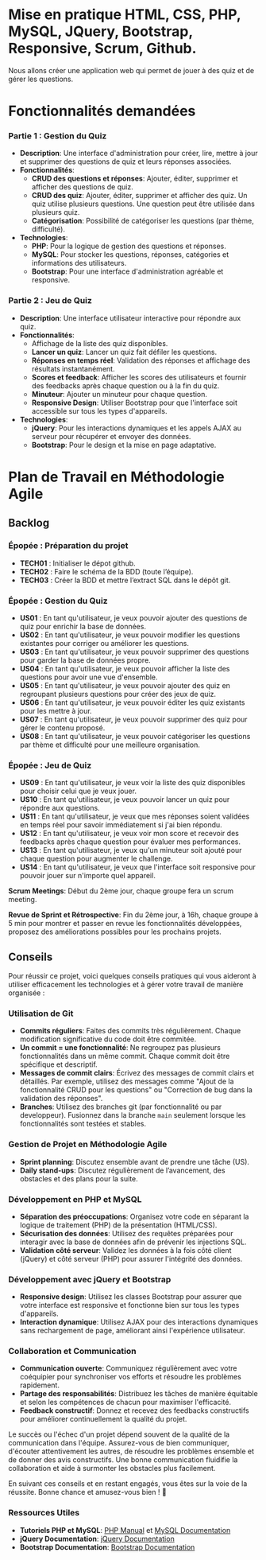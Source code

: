 # Mise en pratique HTML, CSS, PHP, MySQL, JQuery, Bootstrap, Responsive, Scrum, Github.

Nous allons créer une application web qui permet de jouer à des quiz et de gérer les questions.

# Fonctionnalités demandées

### Partie 1 : Gestion du Quiz

- **Description**: Une interface d'administration pour créer, lire, mettre à jour et supprimer des questions de quiz et leurs réponses associées.
- **Fonctionnalités**:
    - **CRUD des questions et réponses**: Ajouter, éditer, supprimer et afficher des questions de quiz.
    - **CRUD des quiz**: Ajouter, éditer, supprimer et afficher des quiz. Un quiz utilise plusieurs questions. Une question peut être utilisée dans plusieurs quiz.
    - **Catégorisation**: Possibilité de catégoriser les questions (par thème, difficulté).
- **Technologies**:
    - **PHP**: Pour la logique de gestion des questions et réponses.
    - **MySQL**: Pour stocker les questions, réponses, catégories et informations des utilisateurs.
    - **Bootstrap**: Pour une interface d'administration agréable et responsive.

### Partie 2 : Jeu de Quiz

- **Description**: Une interface utilisateur interactive pour répondre aux quiz.
- **Fonctionnalités**:
    - Affichage de la liste des quiz disponibles.
    - **Lancer un quiz**: Lancer un quiz fait défiler les questions.
    - **Réponses en temps réel**: Validation des réponses et affichage des résultats instantanément.
    - **Scores et feedback**: Afficher les scores des utilisateurs et fournir des feedbacks après chaque question ou à la fin du quiz.
    - **Minuteur**: Ajouter un minuteur pour chaque question.
    - **Responsive Design**: Utiliser Bootstrap pour que l'interface soit accessible sur tous les types d'appareils.
- **Technologies**:
    - **jQuery**: Pour les interactions dynamiques et les appels AJAX au serveur pour récupérer et envoyer des données.
    - **Bootstrap**: Pour le design et la mise en page adaptative.

# Plan de Travail en Méthodologie Agile

## **Backlog**

### Épopée : Préparation du projet

- **TECH01** : Initialiser le dépot github.
- **TECH02** : Faire le schéma de la BDD (toute l’équipe).
- **TECH03** : Créer la BDD et mettre l’extract SQL dans le dépôt git.

### Épopée : Gestion du Quiz

- **US01** : En tant qu'utilisateur, je veux pouvoir ajouter des questions de quiz pour enrichir la base de données.
- **US02** : En tant qu'utilisateur, je veux pouvoir modifier les questions existantes pour corriger ou améliorer les questions.
- **US03** : En tant qu'utilisateur, je veux pouvoir supprimer des questions pour garder la base de données propre.
- **US04** : En tant qu'utilisateur, je veux pouvoir afficher la liste des questions pour avoir une vue d'ensemble.
- **US05** : En tant qu'utilisateur, je veux pouvoir ajouter des quiz en regroupant plusieurs questions pour créer des jeux de quiz.
- **US06** : En tant qu'utilisateur, je veux pouvoir éditer les quiz existants pour les mettre à jour.
- **US07** : En tant qu'utilisateur, je veux pouvoir supprimer des quiz pour gérer le contenu proposé.
- **US08** : En tant qu'utilisateur, je veux pouvoir catégoriser les questions par thème et difficulté pour une meilleure organisation.

### Épopée : Jeu de Quiz

- **US09** : En tant qu'utilisateur, je veux voir la liste des quiz disponibles pour choisir celui que je veux jouer.
- **US10** : En tant qu'utilisateur, je veux pouvoir lancer un quiz pour répondre aux questions.
- **US11** : En tant qu'utilisateur, je veux que mes réponses soient validées en temps réel pour savoir immédiatement si j'ai bien répondu.
- **US12** : En tant qu'utilisateur, je veux voir mon score et recevoir des feedbacks après chaque question pour évaluer mes performances.
- **US13** : En tant qu'utilisateur, je veux qu'un minuteur soit ajouté pour chaque question pour augmenter le challenge.
- **US14** : En tant qu'utilisateur, je veux que l'interface soit responsive pour pouvoir jouer sur n'importe quel appareil.

**Scrum Meetings**: Début du 2ème jour, chaque groupe fera un scrum meeting.

**Revue de Sprint et Rétrospective**: Fin du 2ème jour, à 16h, chaque groupe à 5 min pour montrer et passer en revue les fonctionnalités développées, proposez des améliorations possibles pour les prochains projets.

## Conseils

Pour réussir ce projet, voici quelques conseils pratiques qui vous aideront à utiliser efficacement les technologies et à gérer votre travail de manière organisée :

### Utilisation de Git

- **Commits réguliers**: Faites des commits très régulièrement. Chaque modification significative du code doit être commitée.
- **Un commit = une fonctionnalité**: Ne regroupez pas plusieurs fonctionnalités dans un même commit. Chaque commit doit être spécifique et descriptif.
- **Messages de commit clairs**: Écrivez des messages de commit clairs et détaillés. Par exemple, utilisez des messages comme "Ajout de la fonctionnalité CRUD pour les questions" ou "Correction de bug dans la validation des réponses".
- **Branches**: Utilisez des branches git (par fonctionnalité ou par developpeur). Fusionnez dans la branche `main` seulement lorsque les fonctionnalités sont testées et stables.

### Gestion de Projet en Méthodologie Agile

- **Sprint planning**: Discutez ensemble avant de prendre une tâche (US).
- **Daily stand-ups**: Discutez  régulièrement de l’avancement, des obstacles et des plans pour la suite.

### Développement en PHP et MySQL

- **Séparation des préoccupations**: Organisez votre code en séparant la logique de traitement (PHP) de la présentation (HTML/CSS).
- **Sécurisation des données**: Utilisez des requêtes préparées pour interagir avec la base de données afin de prévenir les injections SQL.
- **Validation côté serveur**: Validez les données à la fois côté client (jQuery) et côté serveur (PHP) pour assurer l'intégrité des données.

### Développement avec jQuery et Bootstrap

- **Responsive design**: Utilisez les classes Bootstrap pour assurer que votre interface est responsive et fonctionne bien sur tous les types d'appareils.
- **Interaction dynamique**: Utilisez AJAX pour des interactions dynamiques sans rechargement de page, améliorant ainsi l'expérience utilisateur.

### Collaboration et Communication

- **Communication ouverte**: Communiquez régulièrement avec votre coéquipier pour synchroniser vos efforts et résoudre les problèmes rapidement.
- **Partage des responsabilités**: Distribuez les tâches de manière équitable et selon les compétences de chacun pour maximiser l'efficacité.
- **Feedback constructif**: Donnez et recevez des feedbacks constructifs pour améliorer continuellement la qualité du projet.

Le succès ou l'échec d'un projet dépend souvent de la qualité de la communication dans l'équipe. Assurez-vous de bien communiquer, d'écouter attentivement les autres, de résoudre les problèmes ensemble et de donner des avis constructifs. Une bonne communication fluidifie la collaboration et aide à surmonter les obstacles plus facilement.

En suivant ces conseils et en restant engagés, vous êtes sur la voie de la réussite. Bonne chance et amusez-vous bien ! 🚀

### Ressources Utiles

- **Tutoriels PHP et MySQL**: [PHP Manual](https://www.php.net/manual/en/) et [MySQL Documentation](https://dev.mysql.com/doc/)
- **jQuery Documentation**: [jQuery Documentation](https://api.jquery.com/)
- **Bootstrap Documentation**: [Bootstrap Documentation](https://getbootstrap.com/docs/5.0/getting-started/introduction/)